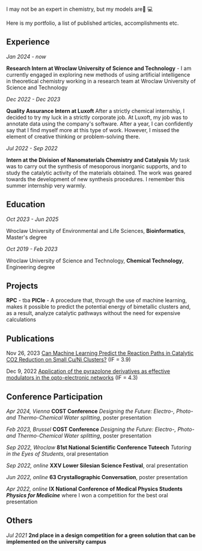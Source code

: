 I may not be an expert in chemistry, but my models are🧪 💻

Here is my portfolio, a list of published articles, accomplishments etc.

## Experience

*Jan 2024 - now*

**Research Intern at Wroclaw University of Science and Technology** - I am currently engaged in exploring new methods of using artificial intelligence in theoretical chemistry working in a research team at Wroclaw University of Science and Technology

*Dec 2022 - Dec 2023*

**Quality Assurance Intern at Luxoft**  After a strictly chemical internship, I decided to try my luck in a strictly corporate job. At Luxoft, my job was to annotate data using the company's software. After a year, I can confidently say that I find myself more at this type of work. However, I missed the element of creative thinking or problem-solving there.

*Jul 2022 - Sep 2022*

**Intern at the Division of Nanomaterials Chemistry and Catalysis** My task was to carry out the synthesis of mesoporous inorganic supports, and to study the catalytic activity of the materials obtained. The work was geared towards the development of new synthesis procedures. I remember this summer internship very warmly.
## Education
*Oct 2023 - Jun 2025*

Wroclaw University of Environmental and Life Sciences, **Bioinformatics**, Master's degree

*Oct 2019 - Feb 2023*

Wroclaw University of Science and Technology, **Chemical Technology**, Engineering degree
## Projects

**RPC** - tba
**PICle** - A procedure that, through the use of machine learning, makes it possible to predict the potential energy of bimetallic clusters and, as a result, analyze catalytic pathways without the need for expensive calculations

## Publications

Nov 26, 2023 [Can Machine Learning Predict the Reaction Paths in Catalytic CO2 Reduction on Small Cu/Ni Clusters?](https://www.mdpi.com/2073-4344/13/12/1470) (IF = 3.9)

Dec 9, 2022 [Application of the pyrazolone derivatives as effective modulators in the opto-electronic networks](https://www.sciencedirect.com/science/article/abs/pii/S1010603022007055?via%3Dihub) (IF = 4.3)

## Conference Participation

*Apr 2024, Vienna*
**COST Conference** *Designing the Future: Electro-, Photo- and Thermo-Chemical Water splitting*, poster presentation

*Feb 2023, Brussel*
**COST Conference** *Designing the Future: Electro-, Photo- and Thermo-Chemical Water splitting*, poster presentation

*Sep 2022, Wroclaw*
**81st National Scientific Conference Tuteech** *Tutoring in the Eyes of Students*, oral presentation

*Sep 2022, online*
**XXV Lower Silesian Science Festival**, oral presentation

*Jun 2022, online*
**63 Crystallographic Conversation**, poster presentation

*Apr 2022, online*
**IX National Conference of Medical Physics Students *Physics for Medicine*** where I won a competition for the best oral presentation

## Others

*Jul 2021*
**2nd place in a design competition for a green solution that can be implemented on the university campus**
